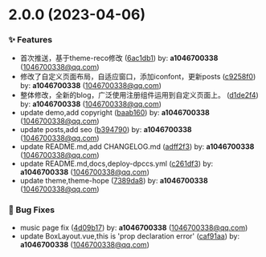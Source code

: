 # 2.0.0 (2023-04-06)


### ✨ Features

* 首次推送，基于theme-reco修改 ([6ac1db1](https://github.com/a1046700338/MyPress/commit/6ac1db1)) by: **a1046700338** (1046700338@qq.com)
* 修改了自定义页面布局，自适应窗口，添加iconfont，更新posts ([c9258f0](https://github.com/a1046700338/MyPress/commit/c9258f0)) by: **a1046700338** (1046700338@qq.com)
* 整体修改，全新的blog，广泛使用注册组件运用到自定义页面上。 ([d1de2f4](https://github.com/a1046700338/MyPress/commit/d1de2f4)) by: **a1046700338** (1046700338@qq.com)
* update demo,add copyright ([baab160](https://github.com/a1046700338/MyPress/commit/baab160)) by: **a1046700338** (1046700338@qq.com)
* update posts,add seo ([b394790](https://github.com/a1046700338/MyPress/commit/b394790)) by: **a1046700338** (1046700338@qq.com)
* update README.md,add CHANGELOG.md ([adff2f3](https://github.com/a1046700338/MyPress/commit/adff2f3)) by: **a1046700338** (1046700338@qq.com)
* update README.md,docs,deploy-dpccs.yml ([c261df3](https://github.com/a1046700338/MyPress/commit/c261df3)) by: **a1046700338** (1046700338@qq.com)
* update theme,theme-hope ([7389da8](https://github.com/a1046700338/MyPress/commit/7389da8)) by: **a1046700338** (1046700338@qq.com)


### 🐛 Bug Fixes

* music page fix ([4d09b17](https://github.com/a1046700338/MyPress/commit/4d09b17)) by: **a1046700338** (1046700338@qq.com)
* update BoxLayout.vue,this is 'prop declaration error' ([caf91aa](https://github.com/a1046700338/MyPress/commit/caf91aa)) by: **a1046700338** (1046700338@qq.com)



